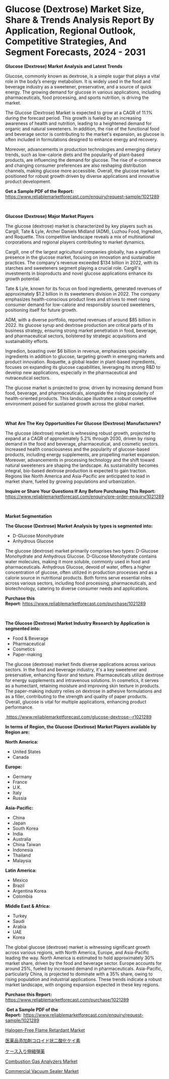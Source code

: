 <p><h1>Glucose (Dextrose) Market Size, Share & Trends Analysis Report By Application, Regional Outlook, Competitive Strategies, And Segment Forecasts, 2024 - 2031</h1></p><p><strong>Glucose (Dextrose) Market Analysis and Latest Trends</strong></p>
<p><p>Glucose, commonly known as dextrose, is a simple sugar that plays a vital role in the body’s energy metabolism. It is widely used in the food and beverage industry as a sweetener, preservative, and a source of quick energy. The growing demand for glucose in various applications, including pharmaceuticals, food processing, and sports nutrition, is driving the market.</p><p>The Glucose (Dextrose) Market is expected to grow at a CAGR of 11.1% during the forecast period. This growth is fueled by an increasing awareness of health and nutrition, leading to a heightened demand for organic and natural sweeteners. In addition, the rise of the functional food and beverage sector is contributing to the market's expansion, as glucose is often included in formulations designed to enhance energy and recovery.</p><p>Moreover, advancements in production technologies and emerging dietary trends, such as low-calorie diets and the popularity of plant-based products, are influencing the demand for glucose. The rise of e-commerce and changing consumer preferences are also reshaping distribution channels, making glucose more accessible. Overall, the glucose market is positioned for robust growth driven by diverse applications and innovative product development.</p></p>
<p><strong>Get a Sample PDF of the Report:&nbsp;</strong> <a href="https://www.reliablemarketforecast.com/enquiry/request-sample/1021289">https://www.reliablemarketforecast.com/enquiry/request-sample/1021289</a></p>
<p>&nbsp;</p>
<p><strong>Glucose (Dextrose) Major Market Players</strong></p>
<p><p>The glucose (dextrose) market is characterized by key players such as Cargill, Tate & Lyle, Archer Daniels Midland (ADM), Luzhou Food, Ingredion, and Roquette. This competitive landscape reveals a mix of multinational corporations and regional players contributing to market dynamics.</p><p>Cargill, one of the largest agricultural companies globally, has a significant presence in the glucose market, focusing on innovation and sustainable practices. The company's revenue exceeded $134 billion in 2022, with its starches and sweeteners segment playing a crucial role. Cargill's investments in bioproducts and novel glucose applications enhance its growth potential.</p><p>Tate & Lyle, known for its focus on food ingredients, generated revenues of approximately $1.2 billion in its sweeteners division in 2022. The company emphasizes health-conscious product lines and strives to meet rising consumer demand for low-calorie and responsibly sourced sweeteners, positioning itself for future growth.</p><p>ADM, with a diverse portfolio, reported revenues of around $85 billion in 2022. Its glucose syrup and dextrose production are critical parts of its business strategy, ensuring strong market penetration in food, beverage, and pharmaceutical sectors, bolstered by strategic acquisitions and sustainability efforts.</p><p>Ingredion, boasting over $6 billion in revenue, emphasizes specialty ingredients in addition to glucose, targeting growth in emerging markets and product innovation. Roquette, a global leader in plant-based ingredients, focuses on expanding its glucose capabilities, leveraging its strong R&D to develop new applications, especially in the pharmaceutical and nutraceutical sectors.</p><p>The glucose market is projected to grow, driven by increasing demand from food, beverage, and pharmaceuticals, alongside the rising popularity of health-oriented products. This landscape illustrates a robust competitive environment poised for sustained growth across the global market.</p></p>
<p>&nbsp;</p>
<p><strong>What Are The Key Opportunities For Glucose (Dextrose) Manufacturers?</strong></p>
<p><p>The glucose (dextrose) market is witnessing robust growth, projected to expand at a CAGR of approximately 5.2% through 2030, driven by rising demand in the food and beverage, pharmaceutical, and cosmetic sectors. Increased health consciousness and the popularity of glucose-based products, including energy supplements, are propelling market expansion. Moreover, advancements in processing technology and the shift toward natural sweeteners are shaping the landscape. As sustainability becomes integral, bio-based dextrose production is expected to gain traction. Regions like North America and Asia-Pacific are anticipated to lead in market share, fueled by growing populations and urbanization.</p></p>
<p><strong>Inquire or Share Your Questions If Any Before Purchasing This Report:</strong> <a href="https://www.reliablemarketforecast.com/enquiry/pre-order-enquiry/1021289">https://www.reliablemarketforecast.com/enquiry/pre-order-enquiry/1021289</a></p>
<p>&nbsp;</p>
<p><strong>Market Segmentation</strong></p>
<p><strong>The Glucose (Dextrose) Market Analysis by types is segmented into:</strong></p>
<p><ul><li>D-Glucose Monohydrate</li><li>Anhydrous Glucose</li></ul></p>
<p><p>The glucose (dextrose) market primarily comprises two types: D-Glucose Monohydrate and Anhydrous Glucose. D-Glucose Monohydrate contains water molecules, making it more soluble, commonly used in food and pharmaceuticals. Anhydrous Glucose, devoid of water, offers a higher concentration of glucose, often utilized in production processes and as a calorie source in nutritional products. Both forms serve essential roles across various sectors, including food processing, pharmaceuticals, and biotechnology, catering to diverse consumer needs and applications.</p></p>
<p><strong>Purchase this Report:&nbsp;</strong><a href="https://www.reliablemarketforecast.com/purchase/1021289">https://www.reliablemarketforecast.com/purchase/1021289</a></p>
<p>&nbsp;</p>
<p><strong>The Glucose (Dextrose) Market Industry Research by Application is segmented into:</strong></p>
<p><ul><li>Food & Beverage</li><li>Pharmaceutical</li><li>Cosmetics</li><li>Paper-making</li></ul></p>
<p><p>The glucose (dextrose) market finds diverse applications across various sectors. In the food and beverage industry, it's a key sweetener and preservative, enhancing flavor and texture. Pharmaceuticals utilize dextrose for energy supplements and intravenous solutions. In cosmetics, it serves as a humectant, retaining moisture and improving skin texture in products. The paper-making industry relies on dextrose in adhesive formulations and as a filler, contributing to the strength and quality of paper products. Overall, glucose is vital for multiple applications, enhancing product performance.</p></p>
<p><a href="https://www.reliablemarketforecast.com/glucose-dextrose--r1021289">&nbsp;https://www.reliablemarketforecast.com/glucose-dextrose--r1021289</a></p>
<p><strong>In terms of Region, the Glucose (Dextrose) Market Players available by Region are:</strong></p>
<p>
    <p> <strong> North America: </strong>
        <ul>
            <li>United States</li>
            <li>Canada</li>
        </ul>
        </p> 
    <p> <strong> Europe: </strong>
        <ul>
            <li>Germany</li>
            <li>France</li>
            <li>U.K.</li>
            <li>Italy</li>
            <li>Russia</li>
        </ul>
        </p> 
    <p> <strong> Asia-Pacific: </strong>
        <ul>
            <li>China</li>
            <li>Japan</li>
            <li>South Korea</li>
            <li>India</li>
            <li>Australia</li>
            <li>China Taiwan</li>
            <li>Indonesia</li>
            <li>Thailand</li>
            <li>Malaysia</li>
        </ul>
        </p> 
    <p> <strong> Latin America: </strong>
        <ul>
            <li>Mexico</li>
            <li>Brazil</li>
            <li>Argentina Korea</li>
            <li>Colombia</li>
        </ul>
        </p> 
    <p> <strong> Middle East & Africa: </strong>
        <ul>
            <li>Turkey</li>
            <li>Saudi</li>
            <li>Arabia</li>
            <li>UAE</li>
            <li>Korea</li>
        </ul>
    </p>
    </p>
<p><p>The global glucose (dextrose) market is witnessing significant growth across various regions, with North America, Europe, and Asia-Pacific leading the way. North America is estimated to hold approximately 30% market share, driven by the food and beverage sector. Europe accounts for around 25%, fueled by increased demand in pharmaceuticals. Asia-Pacific, particularly China, is projected to dominate with a 35% share, owing to rising population and industrial applications. These trends indicate a robust market landscape, with ongoing expansion expected in these key regions.</p></p>
<p><strong>Purchase this Report: </strong><a href="https://www.reliablemarketforecast.com/purchase/1021289">https://www.reliablemarketforecast.com/purchase/1021289</a></p>
<p>&nbsp;<strong>Get a Sample PDF of the Report:&nbsp;&nbsp;</strong><a href="https://www.reliablemarketforecast.com/enquiry/request-sample/1021289">https://www.reliablemarketforecast.com/enquiry/request-sample/1021289</a></p>
<p><strong></strong></p>
<p><p><a href="https://medium.com/@gayibach9t1/the-halogen-free-flame-retardant-market-decisions-are-mostly-driven-by-resource-optimization-and-9b3e999cfbf9">Halogen-Free Flame Retardant Market</a></p><p><a href="https://medium.com/@joanyheaney1962/pharmaceutic-excipient-colloidal-silicon-dioxide-market-%E3%81%AF-%E3%82%B3%E3%82%B9%E3%83%88%E7%AE%A1%E7%90%86%E3%81%A8%E5%8A%B9%E7%8E%87%E5%90%91%E4%B8%8A%E3%82%92%E5%84%AA%E5%85%88%E3%81%97%E3%81%BE%E3%81%99-4ad88f968e26">医薬品添加剤コロイド状二酸化ケイ素</a></p><p><a href="https://medium.com/@joanyheaney1962/%E3%82%B1%E3%83%BC%E3%82%B9%E4%BB%98%E3%81%8D%E4%BC%B8%E7%B8%AE%E5%BC%BE%E8%96%AC%E5%B8%82%E5%A0%B4-%E4%B8%96%E7%95%8C%E5%B8%82%E5%A0%B4%E3%82%B7%E3%82%A7%E3%82%A2%E3%81%A8%E3%83%A9%E3%83%B3%E3%82%AD%E3%83%B3%E3%82%B0-%E5%85%A8%E4%BD%93%E3%81%AE%E5%A3%B2%E4%B8%8A%E3%81%8A%E3%82%88%E3%81%B3%E9%9C%80%E8%A6%81%E4%BA%88%E6%B8%AC-2024-2031-e4c0aa9d8dec">ケース入り伸縮弾薬</a></p><p><a href="https://www.linkedin.com/pulse/future-innovation-global-combustion-gas-analyzers-market-growth-bmnkc?trackingId=ekeBQR89QDaC9YR8PBIpSw%3D%3D">Combustion Gas Analyzers Market</a></p><p><a href="https://www.linkedin.com/pulse/commercial-vacuum-sealer-market-global-insights-regional-ie6lc?trackingId=iosMQpCKQlayGyYM5zm93g%3D%3D">Commercial Vacuum Sealer Market</a></p></p>